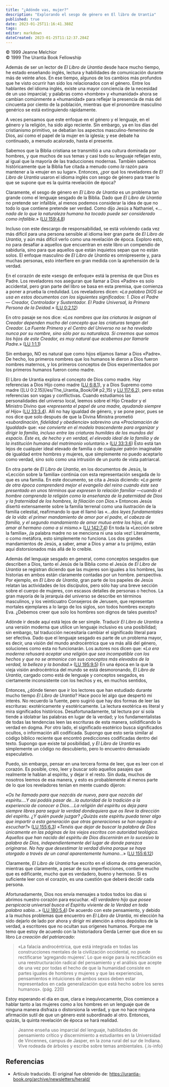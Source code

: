 ```yaml
---
title: "¿Adónde vas, mujer?"
description: "Explorando el sesgo de género en El libro de Urantia"
published: true
date: 2023-01-25T11:16:41.388Z
tags:
editor: markdown
dateCreated: 2023-01-25T11:12:37.284Z
---
```


<p class="v-card v-sheet theme--light grey lighten-3 px-2">© 1999 Jeanne Melchior<br>© 1999 The Urantia Book Fellowship</p>

Además de ser un lector de _El Libro de Urantia_ desde hace mucho tiempo, he estado enseñando inglés, lectura y habilidades de comunicación durante más de veinte años. En ese tiempo, algunos de los cambios más profundos que he visto ocurrir han sido los relacionados con el género. Entre los hablantes del idioma inglés, existe una mayor conciencia de la necesidad de un uso imparcial; y palabras como «hombre» y «humanidad» ahora se cambian comúnmente a «humanidad» para reflejar la presencia de más del cincuenta por ciento de la población, mientras que el pronombre masculino genérico se está extinguiendo rápidamente.

A veces pensamos que este enfoque en el género y el lenguaje, en el género y la religión, ha sido algo reciente. Sin embargo, ya en los días del cristianismo primitivo, se debatían los aspectos masculino-femenino de Dios, así como el papel de la mujer en la iglesia; y ese debate ha continuado, a menudo acalorado, hasta el presente.

Sabemos que la Biblia cristiana se transmitió a una cultura dominada por hombres, y que muchos de sus temas y casi todo su lenguaje reflejan esto, al igual que la mayoría de las traducciones modernas. También sabemos históricamente que la Biblia fue citada a menudo como _la_ razón para mantener a la «mujer en su lugar». Entonces, ¿por qué los reveladores de _El Libro de Urantia_ usaron el idioma inglés con sesgo de género para traer lo que se supone que es la quinta revelación de época?

Claramente, el sesgo de género en _El Libro de Urantia_ es un problema tan grande como el lenguaje sesgado de la Biblia. Dado que _El Libro de Urantia_ no pretende ser infalible, al menos podemos considerar la idea de que no todo lo que contiene pretende ser verdad. Como dijo Jesús a Nathaniel, «... _nada de lo que la naturaleza humana ha tocado puede ser considerado como infalible._» ([LU 159:4.8](/es/The_Urantia_Book/159#p4_8))

Incluso con este descargo de responsabilidad, se está volviendo cada vez más difícil para una persona sensible al idioma leer gran parte de _El Libro de Urantia_, y aún más difícil verlo como una revelación de época. Exploro esto, no para desafiar a aquellos que encuentran en este libro un compendio de sabiduría, sino para que aquellos que están inquietos sepan que no están solos. El enfoque masculino de _El Libro de Urantia_ es omnipresente y, para muchas personas, esto interfiere en gran medida con la aprehensión de la verdad.

En el corazón de este «sesgo de enfoque» está la premisa de que Dios es Padre. Los reveladores nos aseguran que llamar a Dios «Padre» es solo accidental, pero gran parte del libro se basa en esta premisa, que comienza a poner a prueba la credulidad. Los reveladores dicen: «_La palabra DIOS se usa en estos documentos con los siguientes significados: 1. Dios el Padre — Creador, Controlador y Sustentador. El Padre Universal, la Primera Persona de la Deidad._» ([LU 0:2.12](/es/The_Urantia_Book/0#p2_12))

En otro pasaje se nos dice: «_Los nombres que las criaturas le asignan al Creador dependen mucho del concepto que las criaturas tengan del Creador. La Fuente Primera y el Centro del Universo no se ha revelado nunca por su nombre, sino sólo por su naturaleza. Si creemos que somos los hijos de este Creador, es muy natural que acabemos por llamarle Padre._» ([LU 1:1.1](/es/The_Urantia_Book/1#p1_1))

Sin embargo, NO es natural que como hijos elijamos llamar a Dios «Padre». De hecho, los primeros nombres que los humanos le dieron a Dios fueron nombres maternos, y los primeros conceptos de Dios experimentados por los primeros humanos fueron como madre.

El Libro de Urantia explora el concepto de Dios como madre. Hay referencias a Dios Hijo como madre ([LU 6:8.1](/es/The_Urantia_Book/6#p8_1)), y a Dios Supremo como madre ([LU 0:2.15](/es/The_Urantia_Book/0# p2_15) y [LU 117:6.2](/es/The_Urantia_Book/117#p6_2)), pero estas referencias son vagas y conflictivas. Cuando estudiamos las personalidades del universo local, leemos sobre el Hijo Creador y el Ministro Divino que «_representa el papel de una madre, ayudando siempre al Hijo_» ([LU 33:3.4](/es/The_Urantia_Book/33#p3_4)). Allí no hay igualdad de género, y se pone peor, pues se nos dice que solo después de que la Divina Ministra prometió «_subordinación, fidelidad y obediencia_» sobrevino una «_Proclamación de Igualdad_» que: «_se convierte en el modelo trascendente para organizar y dirigir la familia, incluso entre las criaturas humildes de los mundos del espacio. Éste es, de hecho y en verdad, el elevado ideal de la familia y de la institución humana del matrimonio voluntario._» ([LU 33:3.6](/es/The_Urantia_Book/33#p3_6)) Esto está tan lejos de cualquier ideal elevado de familia o de cualquier patrón imaginable de igualdad entre hombres y mujeres, que simplemente no puedo aceptarlo como verdad, sino solo como una intrusión de un punto de vista patriarcal.

En otra parte de _El Libro de Urantia_, en los documentos de Jesús, la «Lección sobre la familia» continúa con esta representación sesgada de lo que es una familia. En este documento, se cita a Jesús diciendo: «_La gente de otra época comprenderá mejor el evangelio del reino cuando éste sea presentado en unos términos que expresen la relación familiar —cuando el hombre comprenda la religión como la enseñanza de la paternidad de Dios y la fraternidad de los hombres, la filiación con Dios._» Entonces Jesús disertó extensamente sobre la familia terrenal como una ilustración de la familia celestial, reafirmando lo que él llamó las «_...dos leyes fundamentales de la vida: el primer mandamiento de amor por el padre, el cabeza de familia, y el segundo mandamiento de amor mutuo entre los hijos, el de amar al hermano como a sí mismo._» ([LU 142:7.4](/es/The_Urantia_Book/142#p7_4)) En toda la «Lección sobre la familia», ¡la palabra madre no se menciona ni una sola vez! Literalmente, o como metáfora, esto simplemente no funciona. Los dos grandes mandamientos de Jesús, a saber, amar a Dios y amar a tu prójimo, están aquí distorsionados más allá de lo creíble.

Además del lenguaje sesgado en general, como conceptos sesgados que describen a Dios, tanto el Jesús de la Biblia como el Jesús de _El Libro de Urantia_ se registran diciendo que las mujeres son iguales a los hombres, las historias en ambos están claramente contadas por un hombre. perspectiva. Por ejemplo, en _El Libro de Urantia_, gran parte de los papeles de Jesús relatan las actividades de los discípulos, pero sólo hay una breve sección sobre el cuerpo de mujeres, con escasos detalles de personas o hechos. La gran mayoría de la jerarquía del universo se describe en términos masculinos, y los veinticuatro Consejeros de Jerusem, que representan mortales ejemplares a lo largo de los siglos, son todos hombres excepto Eva. ¿Debemos creer que solo los hombres son dignos de tales puestos?

Adónde ir desde aquí está lejos de ser simple. Traducir _El Libro de Urantia_ a una versión moderna que utilice un lenguaje inclusivo es una posibilidad; sin embargo, tal traducción necesitaría cambiar el significado literal para ser efectiva. Dado que el lenguaje sesgado es parte de un problema mayor, es decir, una visión del mundo androcéntrica que va más allá del género, soluciones como esta no funcionarán. Los autores nos dicen que: «_La era moderna rehusará aceptar una religión que sea incompatible con los hechos y que no se armonice con sus conceptos más elevados de la verdad, la belleza y la bondad._» ([LU 195:9.5](/es/The_Urantia_Book/195#p9_5)) En una época en la que la vieja visión androcéntrica del mundo se está desmoronando, _El Libro de Urantia_, cargado como está de lenguaje y conceptos sesgados, es ciertamente inconsistente con los hechos y es, en muchos sentidos,

Entonces, ¿dónde tienen que ir los lectores que han estudiado durante mucho tiempo _El Libro de Urantia_? Hace poco leí algo que despertó mi interés. No recuerdo la fuente, pero sugirió que hay dos formas de leer las escrituras: exotéricamente y esotéricamente. La lectura exotérica es literal y mira significados históricos. Desafortunadamente, tal lectura por sí sola tiende a idolatrar las palabras en lugar de la verdad; y los fundamentalistas de todas las tendencias leen las escrituras de esta manera, solidificando la verdad en dogma. Por otro lado, el significado esotérico busca significados ocultos, o información allí codificada. Supongo que esto sería similar al código bíblico reciente que encontró predicciones codificadas dentro del texto. Supongo que existe tal posibilidad, y _El Libro de Urantia_ es simplemente un código no descubierto, pero lo encuentro demasiado especulativo.

Puedo, sin embargo, pensar en una tercera forma de leer, que es leer con el corazón. Es posible, creo, leer y buscar solo aquellos pasajes que realmente le hablan al espíritu, y dejar ir el resto. Sin duda, muchos de nosotros leemos de esa manera, y esto es probablemente al menos parte de lo que los reveladores tenían en mente cuando dijeron:

«_Os he llamado para que nazcáis de nuevo, para que nazcáis del espíritu....Y así podáis pasar de...la autoridad de la tradición a la experiencia de conocer a Dios....La religión del espíritu os deja para siempre libres para seguir la verdad dondequiera que os lleve la dirección del espíritu. ¿Y quién puede juzgar? ¿Quizás este espíritu pueda tener algo que impartir a esta generación que otras generaciones se han negado a escuchar?_» ([LU 155:6.3](/es/The_Urantia_Book/155#p6_3)) «_Tenéis que dejar de buscar la palabra de Dios únicamente en las páginas de los viejos escritos con autoridad teológica. Aquellos que han nacido del espíritu de Dios discernirán en lo sucesivo la palabra de Dios, independientemente del lugar de donde parezca originarse. No hay que desestimar la verdad divina porque se haya otorgado a través de un canal aparentemente humano..._» ([LU 155:6.12](/es/The_Urantia_Book/155#p6_12))

Claramente, _El Libro de Urantia_ fue escrito en el idioma de otra generación, mientras que claramente, a pesar de sus imperfecciones, contiene mucho que es edificante, mucho que es verdadero, bueno y hermoso. Si es suficiente leer con el corazón, es una cuestión que deberá decidir cada persona.

Afortunadamente, Dios nos envía mensajes a todos todos los días si abrimos nuestro corazón para escuchar. «_El verdadero hijo que posee perspicacia universal busca el Espíritu viviente de la Verdad en toda palabra sabia..._» ([LU 180:5.4](/es/The_Urantia_Book/180#p5_4)) De acuerdo con este pensamiento, y debido a la muchos problemas que encuentro en _El Libro de Urantia_, mi elección ha sido dejarlo de lado por ahora y dirigir mi atención a otros depósitos de la verdad, a escritores que no ocultan sus orígenes humanos. Porque me temo que estoy de acuerdo con la historiadora Gerda Lerner que dice en su libro _La creación del patriarcado_:

> «La falacia androcéntrica, que está integrada en todas las construcciones mentales de la civilización occidental, no puede rectificarse ‘agregando mujeres’. Lo que exige para la rectificación es una reestructuración radical del pensamiento y el análisis que acepte de una vez por todas el hecho de que la humanidad consiste en partes iguales de hombres y mujeres y que las experiencias, pensamientos e intuiciones de ambos sexos deben estar representados en cada generalización que está hecho sobre los seres humanos». (pág. 220)

Estoy esperando el día en que, clara e inequívocamente, Dios comience a hablar tanto a las mujeres como a los hombres en un lenguaje que de ninguna manera disfraza o distorsiona la verdad, y que no hace ninguna afirmación sutil de que un género esté subordinado al otro. Entonces, quizás, la quinta revelación de época se hará realidad.

> Jeanne enseña uso imparcial del lenguaje, habilidades de pensamiento crítico y discernimiento a estudiantes en la Universidad de Vincennes, campus de Jasper, en la zona rural del sur de Indiana. Vive rodeada de árboles y escribe sobre temas ambientales.
{.is-info}

## Referencias

- Artículo traducido. El original fue obtenido de: https://urantia-book.org/archive/newsletters/herald/